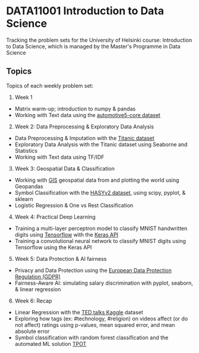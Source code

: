 # DATA11001 Introduction to Data Science

Tracking the problem sets for the University of Helsinki course: Introduction to Data Science, which is managed by the Master's Programme in Data Science

## Topics

Topics of each weekly problem set:

1. Week 1

- Matrix warm-up; introduction to numpy & pandas
- Working with Text data using the [automotive5-core dataset](http://deepyeti.ucsd.edu/jianmo/amazon/categoryFilesSmall/Automotive_5.json.gz)

2. Week 2: Data Preprocessing & Exploratory Data Analysis

- Data Preprocessing & Imputation with the [Titanic dataset](https://www.kaggle.com/c/titanic)
- Exploratory Data Analysis with the Titanic dataset using Seaborne and Statistics
- Working with Text data using TF/IDF

3. Week 3: Geospatial Data & Classification

- Working with [GIS](https://en.wikipedia.org/wiki/Geographic_information_system) geospatial data from and plotting the world using Geopandas
- Symbol Classification with the [HASYv2 dataset](https://zenodo.org/record/259444#.Wb7efZ8xDhZ), using scipy, pyplot, & sklearn
- Logistic Regression & One vs Rest Classification

4. Week 4: Practical Deep Learning

- Training a multi-layer perceptron model to classify MNIST handwritten digits using [Tensorflow](https://www.tensorflow.org/guide/keras/sequential_model) with the [Keras API](https://www.tensorflow.org/guide/keras/sequential_model)
- Training a convolutional neural network to classify MNIST digits using Tensorflow using the Keras API

5. Week 5: Data Protection & AI fairness

- Privacy and Data Protection using the [European Data Protection Regulation (GDPR)](https://eur-lex.europa.eu/legal-content/EN/TXT/PDF/?uri=CELEX:32016R0679&from=en)
- Fairness-Aware AI: simulating salary discrimination with pyplot, seaborn, & linear regression

6. Week 6: Recap

- Linear Regression with the [TED talks Kaggle](https://www.kaggle.com/rounakbanik/ted-talks) dataset
- Exploring how tags (ex: #technology, #religion) on videos affect (or do not affect) ratings using p-values, mean squared error, and mean absolute error
- Symbol classification with random forest classification and the automated ML solution [TPOT](https://github.com/EpistasisLab/tpot)
